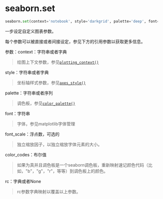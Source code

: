 # seaborn.set

```python
seaborn.set(context='notebook', style='darkgrid', palette='deep', font='sans-serif', font_scale=1, color_codes=True, rc=None)
```

一步设定自定义图表参数。

每个参数可以被直接或者间接设定，参见下方的引用参数以获取更多信息。

参数：context：字符串或者字典

> 绘图上下文参数，参见[`plotting_context()`](https://github.com/apachecn/seaborn-doc-zh/blob/master/docs/seaborn.plotting_context.html#seaborn.plotting_context)

style：字符串或者字典

> 坐标轴样式参数，参见[`axes_style()`](https://github.com/apachecn/seaborn-doc-zh/blob/master/docs/seaborn.axes_style.html#seaborn.axes_style)

palette：字符串或者序列

> 调色板，参见[`color_palette()`](https://github.com/apachecn/seaborn-doc-zh/blob/master/docs/seaborn.color_palette.html#seaborn.color_palette)

font：字符串

> 字体，参见matplotlib字体管理

font_scale：浮点数，可选的

> 独立缩放因子，以独立缩放字体元素的大小。

color_codes：布尔值

> 如果为真并且调色板是一个seaborn调色板，重新映射速记颜色代码（比如，"b"，"g"，"r"，等等）到调色板上的颜色。

rc：字典或者None

> rc参数字典映射以覆盖以上参数。